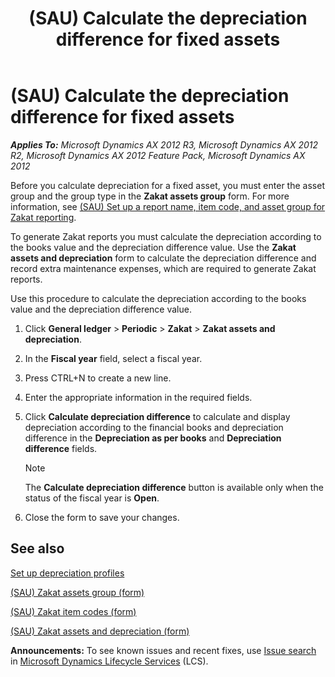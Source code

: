 ﻿---
title: (SAU) Calculate the depreciation difference for fixed assets
TOCTitle: (SAU) Calculate the depreciation difference for fixed assets
ms:assetid: 82a2baf1-25a8-4055-839e-9d6bee6c3df4
ms:mtpsurl: https://technet.microsoft.com/en-us/library/Hh209314(v=AX.60)
ms:contentKeyID: 36058372
ms.date: 04/18/2014
mtps_version: v=AX.60
f1_keywords:
- depreciation
- Saudi Arabia
- fixed assets
---

# (SAU) Calculate the depreciation difference for fixed assets 


_**Applies To:** Microsoft Dynamics AX 2012 R3, Microsoft Dynamics AX 2012 R2, Microsoft Dynamics AX 2012 Feature Pack, Microsoft Dynamics AX 2012_

Before you calculate depreciation for a fixed asset, you must enter the asset group and the group type in the **Zakat assets group** form. For more information, see [(SAU) Set up a report name, item code, and asset group for Zakat reporting](sau-set-up-a-report-name-item-code-and-asset-group-for-zakat-reporting.md).

To generate Zakat reports you must calculate the depreciation according to the books value and the depreciation difference value. Use the **Zakat assets and depreciation** form to calculate the depreciation difference and record extra maintenance expenses, which are required to generate Zakat reports.

Use this procedure to calculate the depreciation according to the books value and the depreciation difference value.

1.  Click **General ledger** \> **Periodic** \> **Zakat** \> **Zakat assets and depreciation**.

2.  In the **Fiscal year** field, select a fiscal year.

3.  Press CTRL+N to create a new line.

4.  Enter the appropriate information in the required fields.

5.  Click **Calculate depreciation difference** to calculate and display depreciation according to the financial books and depreciation difference in the **Depreciation as per books** and **Depreciation difference** fields.
    

    > [!NOTE]
    > <P>The <STRONG>Calculate depreciation difference</STRONG> button is available only when the status of the fiscal year is <STRONG>Open</STRONG>.</P>



6.  Close the form to save your changes.

## See also

[Set up depreciation profiles](set-up-depreciation-profiles.md)

[(SAU) Zakat assets group (form)](https://technet.microsoft.com/en-us/library/hh209579\(v=ax.60\))

[(SAU) Zakat item codes (form)](https://technet.microsoft.com/en-us/library/hh209664\(v=ax.60\))

[(SAU) Zakat assets and depreciation (form)](https://technet.microsoft.com/en-us/library/hh242233\(v=ax.60\))

  
**Announcements:** To see known issues and recent fixes, use [Issue search](http://go.microsoft.com/fwlink/?linkid=389258) in [Microsoft Dynamics Lifecycle Services](http://go.microsoft.com/fwlink/?linkid=306505) (LCS).

